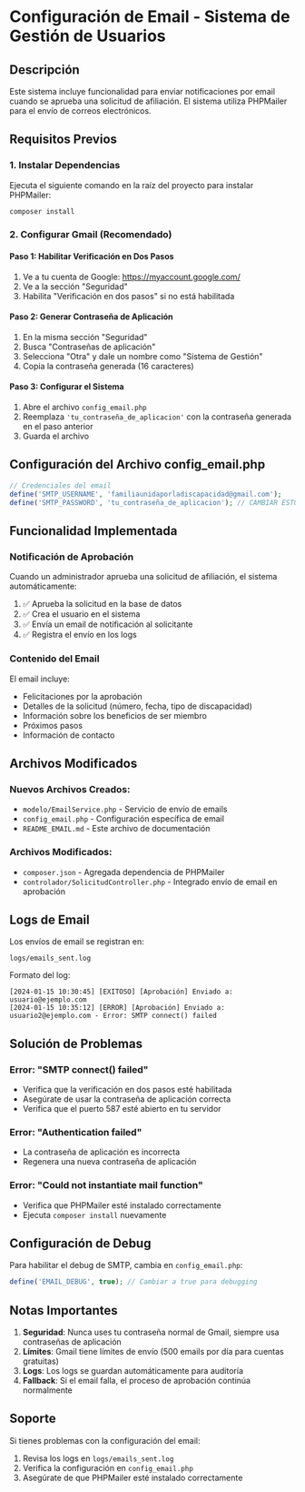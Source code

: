 # Configuración de Email - Sistema de Gestión de Usuarios

## Descripción
Este sistema incluye funcionalidad para enviar notificaciones por email cuando se aprueba una solicitud de afiliación. El sistema utiliza PHPMailer para el envío de correos electrónicos.

## Requisitos Previos

### 1. Instalar Dependencias
Ejecuta el siguiente comando en la raíz del proyecto para instalar PHPMailer:

```bash
composer install
```

### 2. Configurar Gmail (Recomendado)

#### Paso 1: Habilitar Verificación en Dos Pasos
1. Ve a tu cuenta de Google: https://myaccount.google.com/
2. Ve a la sección "Seguridad"
3. Habilita "Verificación en dos pasos" si no está habilitada

#### Paso 2: Generar Contraseña de Aplicación
1. En la misma sección "Seguridad"
2. Busca "Contraseñas de aplicación"
3. Selecciona "Otra" y dale un nombre como "Sistema de Gestión"
4. Copia la contraseña generada (16 caracteres)

#### Paso 3: Configurar el Sistema
1. Abre el archivo `config_email.php`
2. Reemplaza `'tu_contraseña_de_aplicacion'` con la contraseña generada en el paso anterior
3. Guarda el archivo

## Configuración del Archivo config_email.php

```php
// Credenciales del email
define('SMTP_USERNAME', 'familiaunidaporladiscapacidad@gmail.com');
define('SMTP_PASSWORD', 'tu_contraseña_de_aplicacion'); // CAMBIAR ESTO
```

## Funcionalidad Implementada

### Notificación de Aprobación
Cuando un administrador aprueba una solicitud de afiliación, el sistema automáticamente:

1. ✅ Aprueba la solicitud en la base de datos
2. ✅ Crea el usuario en el sistema
3. ✅ Envía un email de notificación al solicitante
4. ✅ Registra el envío en los logs

### Contenido del Email
El email incluye:
- Felicitaciones por la aprobación
- Detalles de la solicitud (número, fecha, tipo de discapacidad)
- Información sobre los beneficios de ser miembro
- Próximos pasos
- Información de contacto

## Archivos Modificados

### Nuevos Archivos Creados:
- `modelo/EmailService.php` - Servicio de envío de emails
- `config_email.php` - Configuración específica de email
- `README_EMAIL.md` - Este archivo de documentación

### Archivos Modificados:
- `composer.json` - Agregada dependencia de PHPMailer
- `controlador/SolicitudController.php` - Integrado envío de email en aprobación

## Logs de Email

Los envíos de email se registran en:
```
logs/emails_sent.log
```

Formato del log:
```
[2024-01-15 10:30:45] [EXITOSO] [Aprobación] Enviado a: usuario@ejemplo.com
[2024-01-15 10:35:12] [ERROR] [Aprobación] Enviado a: usuario2@ejemplo.com - Error: SMTP connect() failed
```

## Solución de Problemas

### Error: "SMTP connect() failed"
- Verifica que la verificación en dos pasos esté habilitada
- Asegúrate de usar la contraseña de aplicación correcta
- Verifica que el puerto 587 esté abierto en tu servidor

### Error: "Authentication failed"
- La contraseña de aplicación es incorrecta
- Regenera una nueva contraseña de aplicación

### Error: "Could not instantiate mail function"
- Verifica que PHPMailer esté instalado correctamente
- Ejecuta `composer install` nuevamente

## Configuración de Debug

Para habilitar el debug de SMTP, cambia en `config_email.php`:

```php
define('EMAIL_DEBUG', true); // Cambiar a true para debugging
```

## Notas Importantes

1. **Seguridad**: Nunca uses tu contraseña normal de Gmail, siempre usa contraseñas de aplicación
2. **Límites**: Gmail tiene límites de envío (500 emails por día para cuentas gratuitas)
3. **Logs**: Los logs se guardan automáticamente para auditoría
4. **Fallback**: Si el email falla, el proceso de aprobación continúa normalmente

## Soporte

Si tienes problemas con la configuración del email:
1. Revisa los logs en `logs/emails_sent.log`
2. Verifica la configuración en `config_email.php`
3. Asegúrate de que PHPMailer esté instalado correctamente 